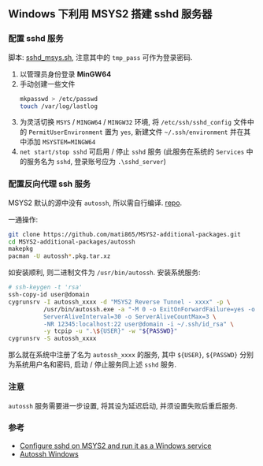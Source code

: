 ## Windows 下利用 MSYS2 搭建 sshd 服务器

### 配置 sshd 服务

脚本: [sshd_msys.sh](src/sshd_msys.sh), 注意其中的 `tmp_pass` 可作为登录密码.

1. 以管理员身份登录 **MinGW64**
1. 手动创建一些文件
   ```bash
   mkpasswd > /etc/passwd
   touch /var/log/lastlog
   ```
1. 为灵活切换 `MSYS` / `MINGW64` / `MINGW32` 环境,
   将 `/etc/ssh/sshd_config` 文件中的 `PermitUserEnvironment` 置为 `yes`,
   新建文件 `~/.ssh/environment` 并在其中添加 `MSYSTEM=MINGW64`
1. `net start/stop sshd` 可启用 / 停止 `sshd` 服务
   (此服务在系统的 `Services` 中的服务名为 `sshd`, 登录账号应为 `.\sshd_server`)

### 配置反向代理 ssh 服务

MSYS2 默认的源中没有 `autossh`, 所以需自行编译.
[repo][autossh-additional-pkgs-repo].

一通操作:

```bash
git clone https://github.com/mati865/MSYS2-additional-packages.git
cd MSYS2-additional-packages/autossh
makepkg
pacman -U autossh*.pkg.tar.xz
```

如安装顺利, 则二进制文件为 `/usr/bin/autossh`.
安装系统服务:

```bash
# ssh-keygen -t 'rsa'
ssh-copy-id user@domain
cygrunsrv -I autossh_xxxx -d "MSYS2 Reverse Tunnel - xxxx" -p \
          /usr/bin/autossh.exe -a "-M 0 -o ExitOnForwardFailure=yes -o \
          ServerAliveInterval=30 -o ServerAliveCountMax=3 \
          -NR 12345:localhost:22 user@domain -i ~/.ssh/id_rsa" \
          -y tcpip -u ".\${USER}" -w "${PASSWD}"
cygrunsrv -S autossh_xxxx
```

那么就在系统中注册了名为 `autossh_xxxx` 的服务,
其中 `${USER}`, `${PASSWD}` 分别为系统用户名和密码,
启动 / 停止服务同上述 `sshd` 服务.

### 注意

`autossh` 服务需要进一步设置, 将其设为延迟启动, 并须设置失败后重启服务.

### 参考

- [Configure sshd on MSYS2 and run it as a Windows service][gist-00ee]
- [Autossh Windows][autossh-windows]

[gist-00ee]: https://gist.github.com/samhocevar/00eec26d9e9988d080ac#gistcomment-1508583
[autossh-additional-pkgs-repo]: https://github.com/mati865/MSYS2-additional-packages
[autossh-windows]: https://support.chartio.com/docs/data-sources/autossh-windows
